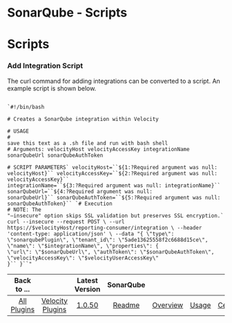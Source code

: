 
SonarQube - Scripts
===================

# Scripts


### Add Integration Script


The curl command for adding integrations can be converted to a script. An example script
is shown below.

```

`#!/bin/bash

# Creates a SonarQube integration within Velocity

# USAGE
#
save this text as a .sh file and run with bash shell
# Arguments: velocityHost velocityAccessKey integrationName
sonarQubeUrl sonarQubeAuthToken

# SCRIPT PARAMETERS` velocityHost=``${1:?Required argument was null:
velocityHost}`` velocityAccessKey=``${2:?Required argument was null: velocityAccessKey}``
integrationName=``${3:?Required argument was null: integrationName}`` sonarQubeUrl=``${4:?Required argument was null:
sonarQubeUrl}`` sonarQubeAuthToken=``${5:?Required argument was null: sonarQubeAuthToken}`` `# Execution
# NOTE: The
"—insecure" option skips SSL validation but preserves SSL encryption.` curl --insecure --request POST \ --url
https://$velocityHost/reporting-consumer/integration \ --header 'content-type: application/json' \ --data "{ \"type\":
\"sonarqubePlugin\", \"tenant_id\": \"5ade13625558f2c6688d15ce\", \"name\": \"$integrationName\", \"properties\": {
\"url\": \"$sonarQubeUrl\", \"authToken\": \"$sonarQubeAuthToken\", \"velocityAccessKey\": \"$velocityUserAccessKey\"
}`` }``"
```


|Back to ...||Latest Version|SonarQube |||||
| :---: | :---: | :---: | :---: | :---: | :---: | :---: | :---: |
|[All Plugins](../../index.md)|[Velocity Plugins](../README.md)|[1.0.50](https://raw.githubusercontent.com/UrbanCode/IBM-UCV-PLUGINS/main/files/ucv-ext-sonarqube/ucv-ext-sonarqube-1.0.50.tar.zip)|[Readme](README.md)|[Overview](overview.md)|[Usage](usage.md)|[Certificate](certificate.md)|[Downloads](downloads.md)|
